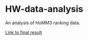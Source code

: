 # HW-data-analysis
An analysis of HoMM3 ranking data.

[Link to final result](https://raw.githubusercontent.com/lkk7/HW-data-analysis/master/final_info.png)
